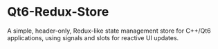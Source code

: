 # Qt6-Redux-Store
A simple, header-only, Redux-like state management store for C++/Qt6 applications, using signals and slots for reactive UI updates.
